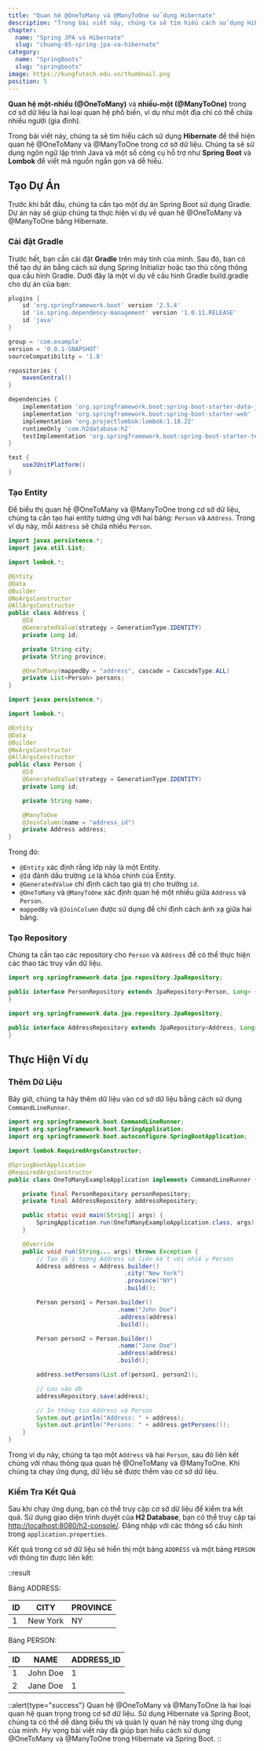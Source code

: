 ```yaml
---
title: "Quan hệ @OneToMany và @ManyToOne sử dụng Hibernate"
description: "Trong bài viết này, chúng ta sẽ tìm hiểu cách sử dụng Hibernate để thể hiện quan hệ @OneToMany và @ManyToOne trong cơ sở dữ liệu"
chapter:
  name: "Spring JPA và Hibernate"
  slug: "chuong-05-spring-jpa-va-hibernate"
category:
  name: "SpringBoots"
  slug: "springboots"
image: https://kungfutech.edu.vn/thumbnail.png
position: 5
---
```


**Quan hệ một-nhiều (@OneToMany)** và **nhiều-một (@ManyToOne)** trong cơ sở dữ liệu là hai loại quan hệ phổ biến, ví dụ như một địa chỉ có thể chứa nhiều người (gia đình).

Trong bài viết này, chúng ta sẽ tìm hiểu cách sử dụng **Hibernate** để thể hiện quan hệ @OneToMany và @ManyToOne trong cơ sở dữ liệu. Chúng ta sẽ sử dụng ngôn ngữ lập trình Java và một số công cụ hỗ trợ như **Spring Boot** và **Lombok** để viết mã nguồn ngắn gọn và dễ hiểu.

## Tạo Dự Án

Trước khi bắt đầu, chúng ta cần tạo một dự án Spring Boot sử dụng Gradle. Dự án này sẽ giúp chúng ta thực hiện ví dụ về quan hệ @OneToMany và @ManyToOne bằng Hibernate.

### Cài đặt Gradle

Trước hết, bạn cần cài đặt **Gradle** trên máy tính của mình. Sau đó, bạn có thể tạo dự án bằng cách sử dụng Spring Initializr hoặc tạo thủ công thông qua cấu hình Gradle. Dưới đây là một ví dụ về cấu hình Gradle build.gradle cho dự án của bạn:

```groovy
plugins {
    id 'org.springframework.boot' version '2.5.4'
    id 'io.spring.dependency-management' version '1.0.11.RELEASE'
    id 'java'
}

group = 'com.example'
version = '0.0.1-SNAPSHOT'
sourceCompatibility = '1.8'

repositories {
    mavenCentral()
}

dependencies {
    implementation 'org.springframework.boot:spring-boot-starter-data-jpa'
    implementation 'org.springframework.boot:spring-boot-starter-web'
    implementation 'org.projectlombok:lombok:1.18.22'
    runtimeOnly 'com.h2database:h2'
    testImplementation 'org.springframework.boot:spring-boot-starter-test'
}

test {
    useJUnitPlatform()
}
```

### Tạo Entity

Để biểu thị quan hệ @OneToMany và @ManyToOne trong cơ sở dữ liệu, chúng ta cần tạo hai entity tương ứng với hai bảng: `Person` và `Address`. Trong ví dụ này, mỗi `Address` sẽ chứa nhiều `Person`.

```java
import javax.persistence.*;
import java.util.List;

import lombok.*;

@Entity
@Data
@Builder
@NoArgsConstructor
@AllArgsConstructor
public class Address {
    @Id
    @GeneratedValue(strategy = GenerationType.IDENTITY)
    private Long id;

    private String city;
    private String province;

    @OneToMany(mappedBy = "address", cascade = CascadeType.ALL)
    private List<Person> persons;
}
```

```java
import javax.persistence.*;

import lombok.*;

@Entity
@Data
@Builder
@NoArgsConstructor
@AllArgsConstructor
public class Person {
    @Id
    @GeneratedValue(strategy = GenerationType.IDENTITY)
    private Long id;

    private String name;

    @ManyToOne
    @JoinColumn(name = "address_id")
    private Address address;
}
```

Trong đó:

- `@Entity` xác định rằng lớp này là một Entity.
- `@Id` đánh dấu trường `id` là khóa chính của Entity.
- `@GeneratedValue` chỉ định cách tạo giá trị cho trường `id`.
- `@OneToMany` và `@ManyToOne` xác định quan hệ một nhiều giữa `Address` và `Person`.
- `mappedBy` và `@JoinColumn` được sử dụng để chỉ định cách ánh xạ giữa hai bảng.

### Tạo Repository

Chúng ta cần tạo các repository cho `Person` và `Address` để có thể thực hiện các thao tác truy vấn dữ liệu.

```java
import org.springframework.data.jpa.repository.JpaRepository;

public interface PersonRepository extends JpaRepository<Person, Long> {
}
```

```java
import org.springframework.data.jpa.repository.JpaRepository;

public interface AddressRepository extends JpaRepository<Address, Long> {
}
```

## Thực Hiện Ví dụ

### Thêm Dữ Liệu

Bây giờ, chúng ta hãy thêm dữ liệu vào cơ sở dữ liệu bằng cách sử dụng `CommandLineRunner`.

```java
import org.springframework.boot.CommandLineRunner;
import org.springframework.boot.SpringApplication;
import org.springframework.boot.autoconfigure.SpringBootApplication;

import lombok.RequiredArgsConstructor;

@SpringBootApplication
@RequiredArgsConstructor
public class OneToManyExampleApplication implements CommandLineRunner {

    private final PersonRepository personRepository;
    private final AddressRepository addressRepository;

    public static void main(String[] args) {
        SpringApplication.run(OneToManyExampleApplication.class, args);
    }

    @Override
    public void run(String... args) throws Exception {
        // Tạo đối tượng Address và liên kết với nhiều Person
        Address address = Address.builder()
                                 .city("New York")
                                 .province("NY")
                                 .build();

        Person person1 = Person.builder()
                               .name("John Doe")
                               .address(address)
                               .build();

        Person person2 = Person.builder()
                               .name("Jane Doe")
                               .address(address)
                               .build();

        address.setPersons(List.of(person1, person2));

        // Lưu vào db
        addressRepository.save(address);

        // In thông tin Address và Person
        System.out.println("Address: " + address);
        System.out.println("Persons: " + address.getPersons());
    }
}
```

Trong ví dụ này, chúng ta tạo một `Address` và hai `Person`, sau đó liên kết chúng với nhau thông qua quan hệ @OneToMany và @ManyToOne. Khi chúng ta chạy ứng dụng, dữ liệu sẽ được thêm vào cơ sở dữ liệu.

### Kiểm Tra Kết Quả

Sau khi chạy ứng dụng, bạn có thể truy cập cơ sở dữ liệu để kiểm tra kết quả. Sử dụng giao diện trình duyệt của **H2 Database**, bạn có thể truy cập tại [http://localhost:8080/h2-console/](http://localhost:8080/h2-console/). Đăng nhập với các thông số cấu hình trong `application.properties`.

Kết quả trong cơ sở dữ liệu sẽ hiển thị một bảng `ADDRESS` và một bảng `PERSON` với thông tin được liên kết:

::result

Bảng ADDRESS:

| ID  | CITY     | PROVINCE |
| --- | -------- | -------- |
| 1   | New York | NY       |

Bảng PERSON:

| ID  | NAME     | ADDRESS_ID |
| --- | -------- | ---------- |
| 1   | John Doe | 1          |
| 2   | Jane Doe | 1          |

::alert{type="success"}
Quan hệ @OneToMany và @ManyToOne là hai loại quan hệ quan trọng trong cơ sở dữ liệu. Sử dụng Hibernate và Spring Boot, chúng ta có thể dễ dàng biểu thị và quản lý quan hệ này trong ứng dụng của mình. Hy vọng bài viết này đã giúp bạn hiểu cách sử dụng @OneToMany và @ManyToOne trong Hibernate và Spring Boot.
::
